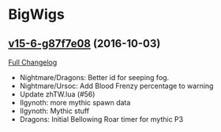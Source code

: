 # BigWigs

## [v15-6-g87f7e08](https://github.com/BigWigsMods/BigWigs/tree/87f7e08ae90f6a5cd4c45814fa5d6a6c211b498d) (2016-10-03) [](#top)
[Full Changelog](https://github.com/BigWigsMods/BigWigs/compare/v15...87f7e08ae90f6a5cd4c45814fa5d6a6c211b498d)

-   Nightmare/Dragons: Better id for seeping fog.  
-   Nightmare/Ursoc: Add Blood Frenzy percentage to warning  
-   Update zhTW.lua (#56)  
-   Ilgynoth: more mythic spawn data  
-   Ilgynoth: Mythic stuff  
-   Dragons: Initial Bellowing Roar timer for mythic P3  
